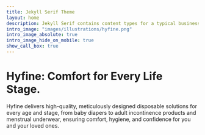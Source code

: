 ```yaml
---
title: Jekyll Serif Theme
layout: home
description: Jekyll Serif contains content types for a typical business website. The theme is fully responsive, blazing fast and artfully illustrated.
intro_image: "images/illustrations/hyfine.png"
intro_image_absolute: true
intro_image_hide_on_mobile: true
show_call_box: true
---
```


# Hyfine: Comfort for Every Life Stage.

Hyfine delivers high-quality, meticulously designed disposable solutions for every age and stage, from baby diapers to adult incontinence products and menstrual underwear, ensuring comfort, hygiene, and confidence for you and your loved ones.
